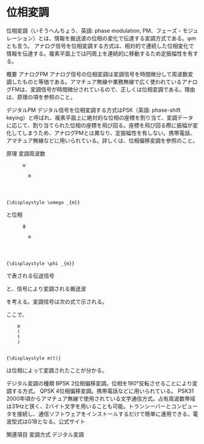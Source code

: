 # 位相変調

位相変調（いそうへんちょう、英語: phase modulation; PM、フェーズ・モジュレーション）とは、情報を搬送波の位相の変化で伝達する変調方式である。φmとも言う。
アナログ信号を位相変調する方式は、相対的で連続した位相変化で情報を伝達する。複素平面上では円周上を連続的に移動するため定振幅性を有する。

概要
アナログPM
アナログ信号の位相変調は変調信号を時間微分して周波数変調したものと等価である。アマチュア無線や業務無線で広く使われているアナログFMは、変調信号が時間微分されているので、正しくは位相変調である。理由は、原理の項を参照のこと。

デジタルPM
デジタル信号を位相変調する方式はPSK（英語: phase-shift keying）と呼ばれ、複素平面上に絶対的な位相の座標を割り当て、変調データに応じて、割り当てられた位相の座標を飛び回る。座標を飛び回る際に振幅が変化してしまうため、アナログPMとは異なり、定振幅性を有しない。携帯電話、アマチュア無線などに用いられている。詳しくは、位相偏移変調を参照のこと。

原理
変調周波数
  
    
      
        
          ω
          
            m
          
        
      
    
    {\displaystyle \omega _{m}}
  
と位相
  
    
      
        
          ϕ
          
            m
          
        
      
    
    {\displaystyle \phi _{m}}
  
で表される伝送信号

と、信号により変調される搬送波

を考える。変調信号は次の式で示される。

ここで、
  
    
      
        m
        (
        t
        )
      
    
    {\displaystyle m(t)}
  
は位相によって変調されたことが分かる。

デジタル変調の種類
BPSK
2位相偏移変調。位相を180°反転させることにより変調する方式。
QPSK
4位相偏移変調。携帯電話などに用いられている。
PSK31
2000年頃からアマチュア無線で使用されている文字通信方式。占有周波数帯域は31Hzと狭く、2バイト文字を用いることも可能。トランシーバーとコンピュータを接続し、通信ソフトウェアをインストールするだけで簡単に運用できる。電波型式はG1Bとなる。公式サイト

関連項目
変調方式
デジタル変調